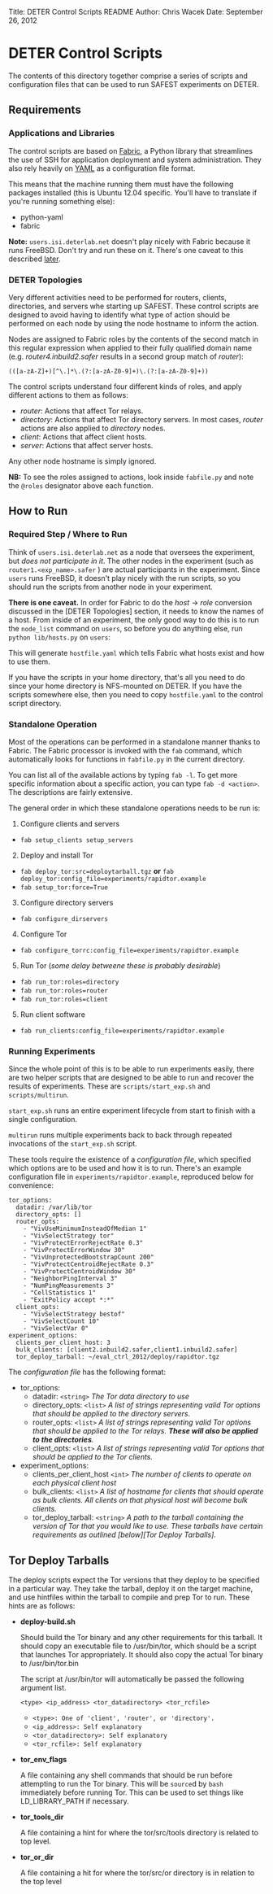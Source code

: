 Title: DETER Control Scripts README
Author: Chris Wacek
Date: September 26, 2012

DETER Control Scripts
=====================

The contents of this directory together comprise a series of
scripts and configuration files that can be used to run
SAFEST experiments on DETER.

Requirements
------------

### Applications and Libraries 
The control scripts are based on [Fabric][1], a Python library
that streamlines the use of SSH for application deployment
and system administration. They also rely heavily on
[YAML][2] as a configuration file format.

This means that the machine running them must have the
following packages installed (this is Ubuntu 12.04 specific.
You'll have to translate if you're running something else):

- python-yaml
- fabric


**Note:** `users.isi.deterlab.net` doesn't play nicely with
Fabric because it runs FreeBSD. Don't try and run these on
it. There's one caveat to this described [later](#howtorun).

### DETER Topologies
Very different activities need to be performed for routers,
clients, directories, and servers whe starting up SAFEST.
These control scripts are designed to avoid having to
identify what type of action should be performed on each
node by using the node hostname to inform the action.

Nodes are assigned to Fabric roles by the contents of the 
second match in this regular expression when applied to
their fully qualified domain name (e.g.
*router4.inbuild2.safer* results in a second group match of
*router*):

    (([a-zA-Z]+)[^\.]*\.(?:[a-zA-Z0-9]+)\.(?:[a-zA-Z0-9]+))

The control scripts understand four different kinds of
roles, and apply different actions to them as follows:

- *router*: Actions that affect Tor relays.
- *directory*: Actions that affect Tor directory
  servers. In most cases, *router* actions are also applied
  to *directory* nodes.
- *client*: Actions that affect client hosts.
- *server*: Actions that affect server hosts.

Any other node hostname is simply ignored.

**NB:** To see the roles assigned to actions, look
inside `fabfile.py` and note the `@roles` designator above
each function.


How to Run <a id="howtorun">
----------

### Required Step / Where to Run

Think of `users.isi.deterlab.net` as a node that oversees the experiment, but
*does not participate in it*. The other nodes in the experiment (such as
`router1.<exp_name>.safer` ) are actual participants in the experiment. Since
`users` runs FreeBSD, it doesn't play nicely with the run scripts, so you
should run the scripts from another node in your experiment. 

**There is one caveat.** In order for Fabric to do the *host* -> *role* conversion
discussed in the [DETER Topologies] section, it needs to
know the names of a host. From inside of an experiment, the
only good way to do this is to run the `node_list` command
on `users`, so before you do anything else, run `python lib/hosts.py`
 on `users`:

This will generate `hostfile.yaml` which tells Fabric
what hosts exist and how to use them. 

If you have the scripts in your home directory, that's all
you need to do since your home directory is NFS-mounted on
DETER. If you have the scripts somewhere else, then you need
to copy `hostfile.yaml` to the control script directory.  

### Standalone Operation

Most of the operations can be performed in a standalone
manner thanks to Fabric. The Fabric processor is invoked
with the `fab` command, which automatically looks for
functions in `fabfile.py` in the current directory. 

You can list all of the available actions by typing `fab
-l`. To get more specific information about a specific
action, you can type `fab -d <action>`. The descriptions are
fairly extensive.

The general order in which these standalone operations needs
to be run is:

1. Configure clients and servers
  - `fab setup_clients setup_servers`
2. Deploy and install Tor
  - `fab deploy_tor:src=deploytarball.tgz` **or** `fab
    deploy_tor:config_file=experiments/rapidtor.example`
  - `fab setup_tor:force=True`
3. Configure directory servers
  - `fab configure_dirservers`
4. Configure Tor 
  - `fab
    configure_torrc:config_file=experiments/rapidtor.example`
5. Run Tor (*some delay betweene these is probably
   desirable*)
  - `fab run_tor:roles=directory`
  - `fab run_tor:roles=router`
  - `fab run_tor:roles=client`
5. Run client software
  - `fab
    run_clients:config_file=experiments/rapidtor.example`

### Running Experiments

Since the whole point of this is to be able to run
experiments easily, there are two helper scripts that are
designed to be able to run and recover the results of
experiments. These are `scripts/start_exp.sh` and
`scripts/multirun`.  

`start_exp.sh` runs an entire
experiment lifecycle from start to finish with a single
configuration. 

`multirun` runs multiple experiments back to
back through repeated invocations of the `start_exp.sh`
script.

These tools require the existence of a *configuration file*,
which specified which options are to be used and how it is
to run. There's an example configuration file in
`experiments/rapidtor.example`, reproduced below for
convenience:


    tor_options:
      datadir: /var/lib/tor
      directory_opts: []
      router_opts:
        - "VivUseMinimumInsteadOfMedian 1"
        - "VivSelectStrategy tor"
        - "VivProtectErrorRejectRate 0.3"
        - "VivProtectErrorWindow 30"
        - "VivUnprotectedBootstrapCount 200"
        - "VivProtectCentroidRejectRate 0.3"
        - "VivProtectCentroidWindow 30"
        - "NeighborPingInterval 3"
        - "NumPingMeasurements 3"
        - "CellStatistics 1"
        - "ExitPolicy accept *:*"
      client_opts:
        - "VivSelectStrategy bestof"
        - "VivSelectCount 10"
        - "VivSelectVar 0"
    experiment_options:
      clients_per_client_host: 3
      bulk_clients: [client2.inbuild2.safer,client1.inbuild2.safer]
      tor_deploy_tarball: ~/eval_ctrl_2012/deploy/rapidtor.tgz


The *configuration file* has the following format:

- tor\_options:
    - datadir: `<string>` *The Tor data directory to use*
    - directory\_opts: `<list>` *A list of strings
      representing valid Tor options that should be applied
      to the directory servers.*
    - router\_opts: `<list>` *A list of strings representing
      valid Tor options that should be applied to the Tor
      relays. **These will also be applied to the
      directories**.*
    - client\_opts: `<list>` *A list of strings representing
      valid Tor options that should be applied to the Tor
      clients.*
- experiment\_options:
    - clients\_per\_client\_host `<int>` *The number of
      clients to operate on each physical client host*
    - bulk\_clients: `<list>` *A list of hostname for
      clients that should operate as bulk clients. All
      clients on that physical host will become bulk
      clients.* 
    - tor\_deploy\_tarball: `<string>` *A path to the
      tarball containing the version of Tor that you would
      like to use. These tarballs have certain requirements
      as outlined [below][Tor Deploy Tarballs].*


Tor Deploy Tarballs
-------------------
The deploy scripts expect the Tor versions that they deploy
to be specified in a particular way. They take the tarball,
deploy it on the target machine, and use hintfiles within the
tarball to compile and prep Tor to run. These hints are as
follows:

- **deploy-build.sh**

    Should build the Tor binary and any other requirements for
    this tarball. It should copy an executable file to
    /usr/bin/tor, which should be a script that launches Tor
    appropriately. It should also copy the actual Tor binary
    to /usr/bin/tor.bin

    The script at /usr/bin/tor will automatically be passed
    the following argument list. 

    `<type> <ip_address> <tor_datadirectory> <tor_rcfile>`

    - `<type>: One of 'client', 'router', or 'directory'.`
    - `<ip_address>: Self explanatory`
    - `<tor_datadirectory>: Self explanatory`
    - `<tor_rcfile>: Self explanatory`


- **tor\_env\_flags**

    A file containing any shell commands that should be run
    before attempting to run the Tor binary. This will be
    `source`d by `bash` immediately before running Tor. This
    can be used to set things like LD\_LIBRARY\_PATH if
    necessary.

- **tor\_tools\_dir** 

    A file containing a hint for where the tor/src/tools
    directory is related to top level.

- **tor\_or\_dir**

    A file containing a hit for where the tor/src/or directory
    is in relation to the top level                  



[1]: http://docs.fabfile.org/en/1.4.3/index.html "Fabric"
[2]: http://http://www.yaml.org/ "YAML Ain't Markup Language"
